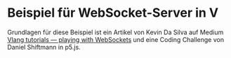 
# Beispiel für WebSocket-Server in V

Grundlagen für diese Beispiel ist ein Artikel von Kevin Da Silva auf Medium [Vlang tutorials — playing with WebSockets](
https://kevin-da-silva.medium.com/vlang-tutorials-playing-with-websockets-1eefc84035fa) und eine Coding Challenge von Daniel Shiftmann in p5.js.
